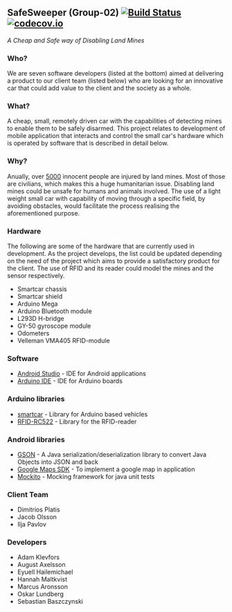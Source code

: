 ## SafeSweeper (Group-02) [![Build Status](https://travis-ci.org/DIT112-V19/group-02.svg?branch=master)](https://travis-ci.org/DIT112-V19/group-02) [![codecov.io](http://codecov.io/github/DIT112-V19/group-02/coverage.svg?branch=master)](http://codecov.io/github/DIT112-V19/group-02?branch=master)

*A Cheap and Safe way of Disabling Land Mines*
### Who?
We are seven software developers (listed at the bottom) aimed at delivering a product to our client team (listed below) who are looking for an innovative car that could add value to the client and the society as a whole.

### What?
A cheap, small, remotely driven car with the capabilities of detecting mines to enable them to be safely disarmed.
This project relates to development of mobile application that interacts and control the small car's hardware which is operated by software that is described in detail below.

### Why?
Anually, over [5000](http://www.the-monitor.org/en-gb/reports/2017/landmine-monitor-2017/casualties.aspx) innocent people are injured by land mines. Most of those are civilians, which makes this a huge humanitarian issue.
Disabling land mines could be unsafe for humans and animals involved. The use of a light weight small car with capability of moving through a specific field, by avoiding obstacles, would facilitate the process realising the aforementioned purpose.

### Hardware
The following are some of the hardware that are currently used in development. As the project develops, the list could be updated depending on the need of the project which aims to provide a satisfactory product for the client.
The use of RFID and its reader could model the mines and the sensor respectively.

* Smartcar chassis
* Smartcar shield
* Arduino Mega
* Arduino Bluetooth module
* L293D H-bridge
* GY-50 gyroscope module
* Odometers
* Velleman VMA405 RFID-module

### Software
* [Android Studio](https://developer.android.com/studio) - IDE for Android applications
* [Arduino IDE](https://www.arduino.cc/en/main/software) - IDE for Arduino boards

### Arduino libraries
* [smartcar](https://github.com/platisd/smartcar_shield) - Library for Arduino based vehicles
* [RFID-RC522](https://github.com/song940/RFID-RC522) - Library for the RFID-reader

### Android libraries
* [GSON](https://github.com/google/gson) - A Java serialization/deserialization library to convert Java Objects into JSON and back
* [Google Maps SDK](https://developers.google.com/maps/documentation/android-sdk/intro) - To implement a google map in application
* [Mockito](https://site.mockito.org/) - Mocking framework for java unit tests

### Client Team
* Dimitrios Platis
* Jacob Olsson
* Ilja Pavlov

### Developers
* Adam Klevfors
* August Axelsson
* Eyuell Hailemichael
* Hannah Maltkvist
* Marcus Aronsson
* Oskar Lundberg
* Sebastian Baszczynski
